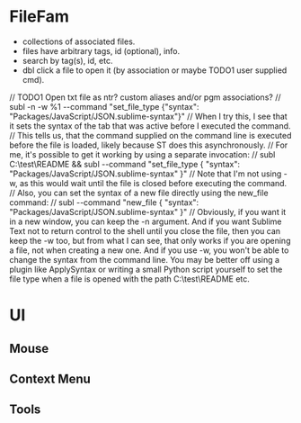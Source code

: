 
# FileFam

- collections of associated files.
- files have arbitrary tags, id (optional), info.
- search by tag(s), id, etc.
- dbl click a file to open it (by association or maybe TODO1 user supplied cmd).


// TODO1 Open txt file as ntr? custom aliases and/or pgm associations?
// subl -n -w %1 --command "set_file_type {\"syntax\": \"Packages/JavaScript/JSON.sublime-syntax\"}"
// When I try this, I see that it sets the syntax of the tab that was active before I executed the command.
// This tells us, that the command supplied on the command line is executed before the file is loaded, likely because ST does this asynchronously.
// For me, it's possible to get it working by using a separate invocation:
// subl C:\test\README && subl --command "set_file_type { \"syntax\": \"Packages/JavaScript/JSON.sublime-syntax\" }"
// Note that I'm not using -w, as this would wait until the file is closed before executing the command.
// Also, you can set the syntax of a new file directly using the new_file command:
// subl --command "new_file { \"syntax\": \"Packages/JavaScript/JSON.sublime-syntax\" }"
// Obviously, if you want it in a new window, you can keep the -n argument. And if you want Sublime Text not to return control to the shell until you close the file, then you can keep the -w too, but from what I can see, that only works if you are opening a file, not when creating a new one. And if you use -w, you won't be able to change the syntax from the command line. You may be better off using a plugin like ApplySyntax or writing a small Python script yourself to set the file type when a file is opened with the path C:\test\README etc.


# UI

## Mouse

## Context Menu

## Tools

